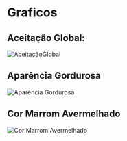 # Graficos

## Aceitação Global:

![AceitaçãoGlobal](https://user-images.githubusercontent.com/99854346/233666960-9aaaba46-6420-49c5-80a1-962180c248cb.png)

## Aparência Gordurosa

![Aparência Gordurosa](https://user-images.githubusercontent.com/99854346/233717580-57c000fc-b8d6-431c-8924-b90f56573a6d.png)

## Cor Marrom Avermelhado

![Cor Marrom Avermelhado](https://user-images.githubusercontent.com/99854346/233717752-9af8993b-f03a-4ad3-9350-d39f77c916af.png)
